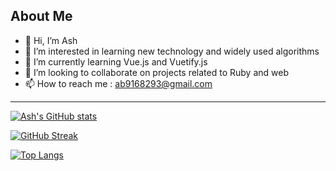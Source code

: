 ## About Me

<!-- TO DO: add more details about me later -->
- 👋 Hi, I’m Ash
- 👀 I’m interested in learning new technology and widely used algorithms 
- 🌱 I’m currently learning Vue.js and Vuetify.js
- 💞️ I’m looking to collaborate on projects related to Ruby and web
- 📫 How to reach me : ab9168293@gmail.com


---
[![Ash's GitHub stats](https://github-readme-stats.vercel.app/api?username=ash-the-practical-programmer)](https://github.com/anuraghazra/github-readme-stats)

[![GitHub Streak](https://streak-stats.demolab.com?user=Ash-the-practical-programmer&theme=hacker)](https://git.io/streak-stats)

[![Top Langs](https://github-readme-stats.vercel.app/api/top-langs/?username=ash-the-practical-programmer&layout=compact&theme=vision-friendly-dark)](https://github.com/anuraghazra/github-readme-stats)
